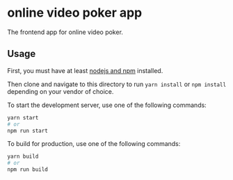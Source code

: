 # online video poker app

The frontend app for online video poker.

## Usage

First, you must have at least [nodejs and npm](https://nodejs.org/en/) installed.

Then clone and navigate to this directory to run `yarn install` or `npm install` depending on your vendor of choice.

To start the development server, use one of the following commands:

```bash
yarn start
# or
npm run start
```

To build for production, use one of the following commands:

```bash
yarn build
# or
npm run build
```
